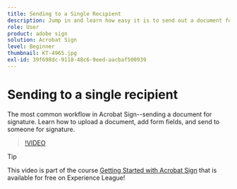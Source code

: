 ```yaml
---
title: Sending to a Single Recipient
description: Jump in and learn how easy it is to send out a document for signature
role: User
product: adobe sign
solution: Acrobat Sign
level: Beginner
thumbnail: KT-4965.jpg
exl-id: 39f698dc-9118-48c6-9eed-aacbaf500939
---
```

# Sending to a single recipient

The most common workflow in Acrobat Sign--sending a document for signature. Learn how to upload a document, add form fields, and send to someone for signature.

>[!VIDEO](https://video.tv.adobe.com/v/341295?hidetitle=true)

>[!TIP]
>
>This video is part of the course [Getting Started with Acrobat Sign](https://experienceleague.adobe.com/?recommended=Sign-U-1-2020.1) that is available for free on Experience League!